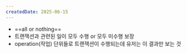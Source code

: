 ```yaml
---
createdDate: 2025-06-15
---
```

- ==all or nothing==
- 트랜잭션과 관련된 일이 모두 수행 or 모두 미수행 보장
- operation(작업) 단위들로 트랜잭션이 수행되는데 유저는 이 결과만 보는 것